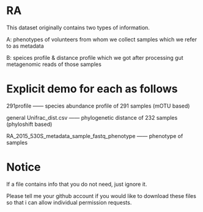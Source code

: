 # RA
This dataset originally contains two types of information.

A: phenotypes of volunteers from whom we collect samples which we refer to as metadata

B: speices profile & distance profile which we got after processing gut metagenomic reads of those samples

# Explicit demo for each as follows
291profile —— species abundance profile of 291 samples (mOTU based)
 
general Unifrac_dist.csv —— phylogenetic distance of 232 samples (phyloshift based)

RA_2015_530S_metadata_sample_fastq_phenotype —— phenotype of samples

# Notice
If a file contains info that you do not need, just ignore it.

Please tell me your github account if you would like to download these files so that i can allow individual permission requests.
